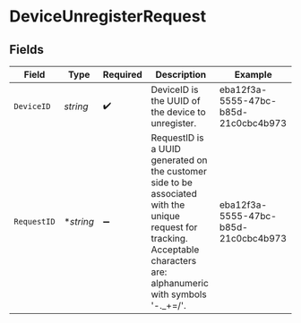 # DeviceUnregisterRequest


## Fields

| Field                                                                                                                                                                    | Type                                                                                                                                                                     | Required                                                                                                                                                                 | Description                                                                                                                                                              | Example                                                                                                                                                                  |
| ------------------------------------------------------------------------------------------------------------------------------------------------------------------------ | ------------------------------------------------------------------------------------------------------------------------------------------------------------------------ | ------------------------------------------------------------------------------------------------------------------------------------------------------------------------ | ------------------------------------------------------------------------------------------------------------------------------------------------------------------------ | ------------------------------------------------------------------------------------------------------------------------------------------------------------------------ |
| `DeviceID`                                                                                                                                                               | *string*                                                                                                                                                                 | :heavy_check_mark:                                                                                                                                                       | DeviceID is the UUID of the device to unregister.                                                                                                                        | eba12f3a-5555-47bc-b85d-21c0cbc4b973                                                                                                                                     |
| `RequestID`                                                                                                                                                              | **string*                                                                                                                                                                | :heavy_minus_sign:                                                                                                                                                       | RequestID is a UUID generated on the customer side to be associated with the unique request for tracking.<br/>Acceptable characters are: alphanumeric with symbols '-._+=/'. | eba12f3a-5555-47bc-b85d-21c0cbc4b973                                                                                                                                     |